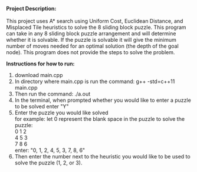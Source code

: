 **Project Description:** </br></br>
This project uses A* search using Uniform Cost, Euclidean Distance, and Misplaced Tile heuristics to solve the 8 sliding block puzzle. This program can take in any 8 sliding block puzzle arrangement and will determine whether it is solvable. If the puzzle is solvable it will give the minimum number of moves needed for an optimal solution (the depth of the goal node). This program does not provide the steps to solve the problem. 

**Instructions for how to run:**
1. download main.cpp
2. In directory where main.cpp is run the command: g++ -std=c++11 main.cpp 
3. Then run the command: ./a.out
4. In the terminal, when prompted whether you would like to enter a puzzle to be solved enter "Y"
5. Enter the puzzle you would like solved</br>
   for example: let 0 represent the blank space in the puzzle to solve the puzzle:</br>
   0 1 2</br>
   4 5 3</br>
   7 8 6</br>
   enter: "0, 1, 2, 4, 5, 3, 7, 8, 6"</br>
6. Then enter the number next to the heuristic you would like to be used to solve the puzzle (1, 2, or 3). 

